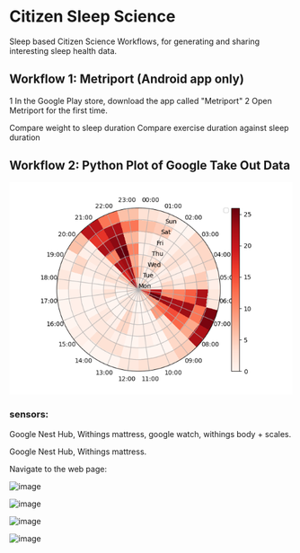 # Citizen Sleep Science
Sleep based Citizen Science Workflows, for generating and sharing interesting sleep health data.

## Workflow 1: Metriport (Android app only)
1 In the Google Play store, download the app called "Metriport"
2 Open Metriport for the first time.


Compare weight to sleep duration
Compare exercise duration against sleep duration


## Workflow 2: Python Plot of Google Take Out Data
![for_README.png](for_README.png)


### sensors:
Google Nest Hub, Withings mattress, google watch, withings body + scales.


Google Nest Hub, Withings mattress.


Navigate to the web page:

![image](https://github.com/russelljjarvis/CitizenSleepScience/assets/7786645/d5c9cf20-cd7f-415a-ac2c-f547fc2e052c)

![image](https://github.com/russelljjarvis/CitizenSleepScience/assets/7786645/c21ded31-7f8a-4c9f-99e5-0e13fb661090)

![image](https://github.com/russelljjarvis/CitizenSleepScience/assets/7786645/08fc4e1f-1c7f-4cc1-889d-fb622bb980f0)

![image](https://github.com/russelljjarvis/CitizenSleepScience/assets/7786645/afaf9df0-8044-42e1-bf77-fe626518f7f5)




